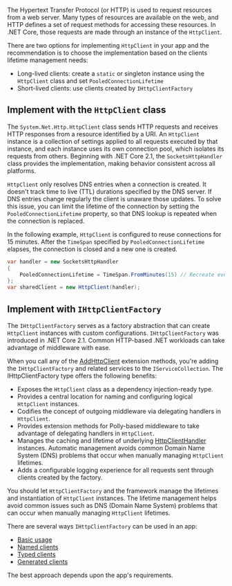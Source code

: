 The Hypertext Transfer Protocol (or HTTP) is used to request resources from a web server. Many types of resources are available on the web, and HTTP defines a set of request methods for accessing these resources. In .NET Core, those requests are made through an instance of the `HttpClient`. 

There are two options for implementing `HttpClient` in your app and the recommendation is to choose the implementation based on the clients lifetime management needs:

* Long-lived clients:  create a `static` or singleton instance using the `HttpClient` class and set `PooledConnectionLifetime`
* Short-lived clients: use clients created by `IHttpClientFactory`

## Implement with the `HttpClient` class 

The `System.Net.Http.HttpClient` class sends HTTP requests and receives HTTP responses from a resource identified by a URI. An `HttpClient` instance is a collection of settings applied to all requests executed by that instance, and each instance uses its own connection pool, which isolates its requests from others. Beginning with .NET Core 2.1, the `SocketsHttpHandler` class provides the implementation, making behavior consistent across all platforms.

`HttpClient` only resolves DNS entries when a connection is created. It doesn't track time to live (TTL) durations specified by the DNS server. If DNS entries change regularly the client is unaware those updates. To solve this issue, you can limit the lifetime of the connection by setting the `PooledConnectionLifetime` property, so that DNS lookup is repeated when the connection is replaced.

In the following example, `HttpClient` is configured to reuse connections for 15 minutes. After the `TimeSpan` specified by `PooledConnectionLifetime` elapses, the connection is closed and a new one is created.

```csharp
var handler = new SocketsHttpHandler
{
    PooledConnectionLifetime = TimeSpan.FromMinutes(15) // Recreate every 15 minutes
};
var sharedClient = new HttpClient(handler);
```

## Implement with `IHttpClientFactory`

 The `IHttpClientFactory` serves as a factory abstraction that can create `HttpClient` instances with custom configurations. `IHttpClientFactory` was introduced in .NET Core 2.1. Common HTTP-based .NET workloads can take advantage of middleware with ease.

When you call any of the [AddHttpClient](/dotnet/api/microsoft.extensions.dependencyinjection.httpclientfactoryservicecollectionextensions.addhttpclient) extension methods, you're adding the `IHttpClientFactory` and related services to the `IServiceCollection`. The IHttpClientFactory type offers the following benefits:

* Exposes the `HttpClient` class as a dependency injection-ready type.
* Provides a central location for naming and configuring logical `HttpClient` instances.
* Codifies the concept of outgoing middleware via delegating handlers in `HttpClient`.
* Provides extension methods for Polly-based middleware to take advantage of delegating handlers in `HttpClient`.
* Manages the caching and lifetime of underlying [HttpClientHandler](/dotnet/api/system.net.http.httpclienthandler) instances. Automatic management avoids common Domain Name System (DNS) problems that occur when manually managing `HttpClient` lifetimes.
*   Adds a configurable logging experience for all requests sent through clients created by the factory.

You should let `HttpClientFactory` and the framework manage the lifetimes and instantiation of `HttpClient` instances. The lifetime management helps avoid common issues such as DNS (Domain Name System) problems that can occur when manually managing `HttpClient` lifetimes.

There are several ways `IHttpClientFactory` can be used in an app:

*   [Basic usage](/dotnet/core/extensions/httpclient-factory#basic-usage)
*   [Named clients](/dotnet/core/extensions/httpclient-factory#named-clients)
*   [Typed clients](/dotnet/core/extensions/httpclient-factory#typed-clients)
*   [Generated clients](/dotnet/core/extensions/httpclient-factory#generated-clients)

The best approach depends upon the app's requirements.



